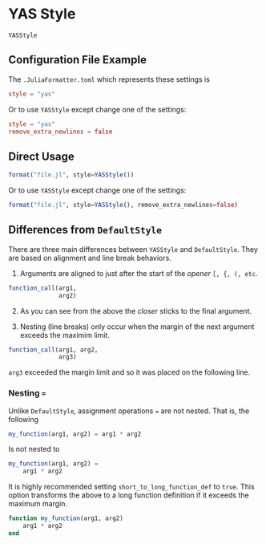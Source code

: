 # YAS Style

```@docs
YASStyle
```

## Configuration File Example

The `.JuliaFormatter.toml` which represents these settings is

```toml
style = "yas"
```

Or to use `YASStyle` except change one of the settings:

```toml
style = "yas"
remove_extra_newlines = false
```

## Direct Usage

```julia
format("file.jl", style=YASStyle())
```

Or to use `YASStyle` except change one of the settings:

```julia
format("file.jl", style=YASStyle(), remove_extra_newlines=false)
```

## Differences from `DefaultStyle`

There are three main differences between `YASStyle` and `DefaultStyle`. They are based
on alignment and line break behaviors.

 1. Arguments are aligned to just after the start of the *opener* `[, {, (, etc`.

```julia
function_call(arg1,
              arg2)
```

 2. As you can see from the above the *closer* sticks to the final argument.

 3. Nesting (line breaks) only occur when the margin of the next argument exceeds
    the maximim limit.

```julia
function_call(arg1, arg2,
              arg3)
```

`arg3` exceeded the margin limit and so it was placed on the following line.

### Nesting `=`

Unlike `DefaultStyle`, assignment operations `=` are not nested. That
is, the following

```julia
my_function(arg1, arg2) = arg1 * arg2
```

Is not nested to

```julia
my_function(arg1, arg2) =
    arg1 * arg2
```

It is highly recommended setting `short_to_long_function_def` to `true`. This option
transforms the above to a long function definition if it exceeds the maximum margin.

```julia
function my_function(arg1, arg2)
    arg1 * arg2
end
```
